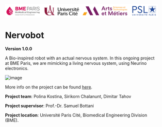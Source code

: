 ![image](Gallery/UniversiteParisCite_logo_horizontal_couleur_RVB.png)

# Nervobot
 
 **Version 1.0.0**

A Bio-inspired robot with an actual nervous system. In this ongoing project at BME Paris, we are mimicking a living nervous system, using Neurino electronics.

![image](Gallery/2B95CE67-4B55-4742-8BEE-48936455EB7E_1_201_a.png)

More info on the project can be found [here](https://wiki.bme-paris.com/2023-project07/tiki-index.php?page=HomePage).



**Project team**: Polina Kostina, Sirikorn Chalanunt, Dimitar Tahov

**Project supervisor**: Prof.-Dr. Samuel Bottani
 
**Project location**: Université Paris Cité, Biomedical Engineering Division (BME).
